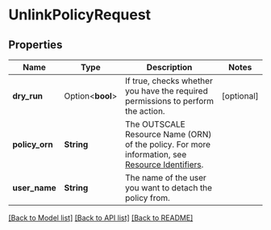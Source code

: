# UnlinkPolicyRequest

## Properties

Name | Type | Description | Notes
------------ | ------------- | ------------- | -------------
**dry_run** | Option<**bool**> | If true, checks whether you have the required permissions to perform the action. | [optional]
**policy_orn** | **String** | The OUTSCALE Resource Name (ORN) of the policy. For more information, see [Resource Identifiers](https://docs.outscale.com/en/userguide/Resource-Identifiers.html). | 
**user_name** | **String** | The name of the user you want to detach the policy from. | 

[[Back to Model list]](../README.md#documentation-for-models) [[Back to API list]](../README.md#documentation-for-api-endpoints) [[Back to README]](../README.md)


